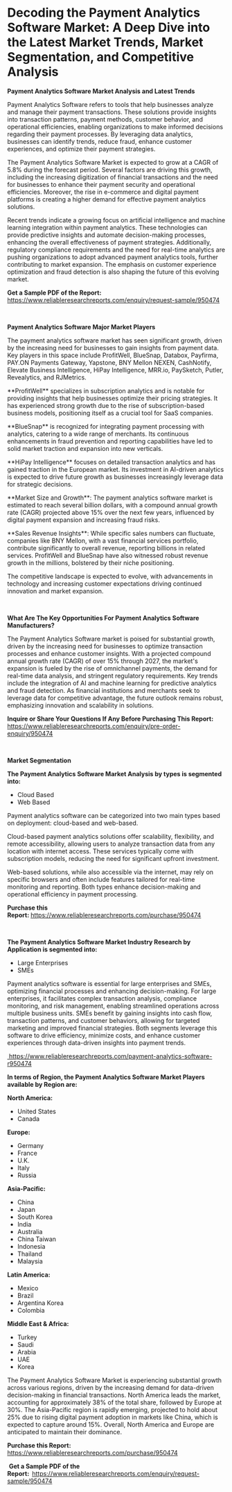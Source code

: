 <p><h1>Decoding the Payment Analytics Software Market: A Deep Dive into the Latest Market Trends, Market Segmentation, and Competitive Analysis</h1></p><p><strong>Payment Analytics Software Market Analysis and Latest Trends</strong></p>
<p><p>Payment Analytics Software refers to tools that help businesses analyze and manage their payment transactions. These solutions provide insights into transaction patterns, payment methods, customer behavior, and operational efficiencies, enabling organizations to make informed decisions regarding their payment processes. By leveraging data analytics, businesses can identify trends, reduce fraud, enhance customer experiences, and optimize their payment strategies.</p><p>The Payment Analytics Software Market is expected to grow at a CAGR of 5.8% during the forecast period. Several factors are driving this growth, including the increasing digitization of financial transactions and the need for businesses to enhance their payment security and operational efficiencies. Moreover, the rise in e-commerce and digital payment platforms is creating a higher demand for effective payment analytics solutions.</p><p>Recent trends indicate a growing focus on artificial intelligence and machine learning integration within payment analytics. These technologies can provide predictive insights and automate decision-making processes, enhancing the overall effectiveness of payment strategies. Additionally, regulatory compliance requirements and the need for real-time analytics are pushing organizations to adopt advanced payment analytics tools, further contributing to market expansion. The emphasis on customer experience optimization and fraud detection is also shaping the future of this evolving market.</p></p>
<p><strong>Get a Sample PDF of the Report:&nbsp;</strong> <a href="https://www.reliableresearchreports.com/enquiry/request-sample/950474?utm_campaign=3441&utm_medium=2&utm_source=Github&utm_content=ia&utm_term=17042025&utm_id=payment-analytics-software">https://www.reliableresearchreports.com/enquiry/request-sample/950474</a></p>
<p>&nbsp;</p>
<p><strong>Payment Analytics Software Major Market Players</strong></p>
<p><p>The payment analytics software market has seen significant growth, driven by the increasing need for businesses to gain insights from payment data. Key players in this space include ProfitWell, BlueSnap, Databox, Payfirma, PAY.ON Payments Gateway, Yapstone, BNY Mellon NEXEN, CashNotify, Elevate Business Intelligence, HiPay Intelligence, MRR.io, PaySketch, Putler, Revealytics, and RJMetrics.</p><p>**ProfitWell** specializes in subscription analytics and is notable for providing insights that help businesses optimize their pricing strategies. It has experienced strong growth due to the rise of subscription-based business models, positioning itself as a crucial tool for SaaS companies.</p><p>**BlueSnap** is recognized for integrating payment processing with analytics, catering to a wide range of merchants. Its continuous enhancements in fraud prevention and reporting capabilities have led to solid market traction and expansion into new verticals.</p><p>**HiPay Intelligence** focuses on detailed transaction analytics and has gained traction in the European market. Its investment in AI-driven analytics is expected to drive future growth as businesses increasingly leverage data for strategic decisions.</p><p>**Market Size and Growth**: The payment analytics software market is estimated to reach several billion dollars, with a compound annual growth rate (CAGR) projected above 15% over the next few years, influenced by digital payment expansion and increasing fraud risks.</p><p>**Sales Revenue Insights**: While specific sales numbers can fluctuate, companies like BNY Mellon, with a vast financial services portfolio, contribute significantly to overall revenue, reporting billions in related services. ProfitWell and BlueSnap have also witnessed robust revenue growth in the millions, bolstered by their niche positioning.</p><p>The competitive landscape is expected to evolve, with advancements in technology and increasing customer expectations driving continued innovation and market expansion.</p></p>
<p>&nbsp;</p>
<p><strong>What Are The Key Opportunities For Payment Analytics Software Manufacturers?</strong></p>
<p><p>The Payment Analytics Software market is poised for substantial growth, driven by the increasing need for businesses to optimize transaction processes and enhance customer insights. With a projected compound annual growth rate (CAGR) of over 15% through 2027, the market's expansion is fueled by the rise of omnichannel payments, the demand for real-time data analysis, and stringent regulatory requirements. Key trends include the integration of AI and machine learning for predictive analytics and fraud detection. As financial institutions and merchants seek to leverage data for competitive advantage, the future outlook remains robust, emphasizing innovation and scalability in solutions.</p></p>
<p><strong>Inquire or Share Your Questions If Any Before Purchasing This Report:</strong> <a href="https://www.reliableresearchreports.com/enquiry/pre-order-enquiry/950474?utm_campaign=3441&utm_medium=2&utm_source=Github&utm_content=ia&utm_term=17042025&utm_id=payment-analytics-software">https://www.reliableresearchreports.com/enquiry/pre-order-enquiry/950474</a></p>
<p>&nbsp;</p>
<p><strong>Market Segmentation</strong></p>
<p><strong>The Payment Analytics Software Market Analysis by types is segmented into:</strong></p>
<p><ul><li>Cloud Based</li><li>Web Based</li></ul></p>
<p><p>Payment analytics software can be categorized into two main types based on deployment: cloud-based and web-based. </p><p>Cloud-based payment analytics solutions offer scalability, flexibility, and remote accessibility, allowing users to analyze transaction data from any location with internet access. These services typically come with subscription models, reducing the need for significant upfront investment.</p><p>Web-based solutions, while also accessible via the internet, may rely on specific browsers and often include features tailored for real-time monitoring and reporting. Both types enhance decision-making and operational efficiency in payment processing.</p></p>
<p><strong>Purchase this Report:&nbsp;</strong><a href="https://www.reliableresearchreports.com/purchase/950474?utm_campaign=3441&utm_medium=2&utm_source=Github&utm_content=ia&utm_term=17042025&utm_id=payment-analytics-software">https://www.reliableresearchreports.com/purchase/950474</a></p>
<p>&nbsp;</p>
<p><strong>The Payment Analytics Software Market Industry Research by Application is segmented into:</strong></p>
<p><ul><li>Large Enterprises</li><li>SMEs</li></ul></p>
<p><p>Payment analytics software is essential for large enterprises and SMEs, optimizing financial processes and enhancing decision-making. For large enterprises, it facilitates complex transaction analysis, compliance monitoring, and risk management, enabling streamlined operations across multiple business units. SMEs benefit by gaining insights into cash flow, transaction patterns, and customer behaviors, allowing for targeted marketing and improved financial strategies. Both segments leverage this software to drive efficiency, minimize costs, and enhance customer experiences through data-driven insights into payment trends.</p></p>
<p><a href="https://www.reliableresearchreports.com/payment-analytics-software-r950474?utm_campaign=3441&utm_medium=2&utm_source=Github&utm_content=ia&utm_term=17042025&utm_id=payment-analytics-software">&nbsp;https://www.reliableresearchreports.com/payment-analytics-software-r950474</a></p>
<p><strong>In terms of Region, the Payment Analytics Software Market Players available by Region are:</strong></p>
<p>
    <p> <strong> North America: </strong>
        <ul>
            <li>United States</li>
            <li>Canada</li>
        </ul>
        </p> 
    <p> <strong> Europe: </strong>
        <ul>
            <li>Germany</li>
            <li>France</li>
            <li>U.K.</li>
            <li>Italy</li>
            <li>Russia</li>
        </ul>
        </p> 
    <p> <strong> Asia-Pacific: </strong>
        <ul>
            <li>China</li>
            <li>Japan</li>
            <li>South Korea</li>
            <li>India</li>
            <li>Australia</li>
            <li>China Taiwan</li>
            <li>Indonesia</li>
            <li>Thailand</li>
            <li>Malaysia</li>
        </ul>
        </p> 
    <p> <strong> Latin America: </strong>
        <ul>
            <li>Mexico</li>
            <li>Brazil</li>
            <li>Argentina Korea</li>
            <li>Colombia</li>
        </ul>
        </p> 
    <p> <strong> Middle East & Africa: </strong>
        <ul>
            <li>Turkey</li>
            <li>Saudi</li>
            <li>Arabia</li>
            <li>UAE</li>
            <li>Korea</li>
        </ul>
    </p>
    </p>
<p><p>The Payment Analytics Software Market is experiencing substantial growth across various regions, driven by the increasing demand for data-driven decision-making in financial transactions. North America leads the market, accounting for approximately 38% of the total share, followed by Europe at 30%. The Asia-Pacific region is rapidly emerging, projected to hold about 25% due to rising digital payment adoption in markets like China, which is expected to capture around 15%. Overall, North America and Europe are anticipated to maintain their dominance.</p></p>
<p><strong>Purchase this Report: </strong><a href="https://www.reliableresearchreports.com/purchase/950474?utm_campaign=3441&utm_medium=2&utm_source=Github&utm_content=ia&utm_term=17042025&utm_id=payment-analytics-software">https://www.reliableresearchreports.com/purchase/950474</a></p>
<p>&nbsp;<strong>Get a Sample PDF of the Report:&nbsp;&nbsp;</strong><a href="https://www.reliableresearchreports.com/enquiry/request-sample/950474?utm_campaign=3441&utm_medium=2&utm_source=Github&utm_content=ia&utm_term=17042025&utm_id=payment-analytics-software">https://www.reliableresearchreports.com/enquiry/request-sample/950474</a></p>
<p><strong></strong></p>
<p><p></p><p></p><p></p></p>